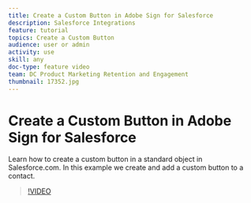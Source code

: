 ```yaml
---
title: Create a Custom Button in Adobe Sign for Salesforce
description: Salesforce Integrations
feature: tutorial
topics: Create a Custom Button
audience: user or admin
activity: use
skill: any
doc-type: feature video
team: DC Product Marketing Retention and Engagement
thumbnail: 17352.jpg
---
```


# Create a Custom Button in Adobe Sign for Salesforce

Learn how to create a custom button in a standard object in Salesforce.com. In this example we create and add a custom button to a contact.

>[!VIDEO](https://video.tv.adobe.com/v/17352?hidetitle=true)